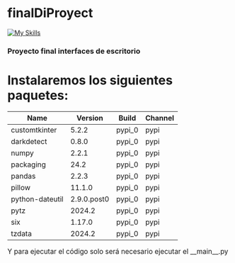 # finalDiProyect

[![My Skills](https://skillicons.dev/icons?i=python)](https://skillicons.dev)

<h3>Proyecto final interfaces de escritorio</h3>

<h1>Instalaremos los siguientes paquetes:</h1>
    <table>
        <thead>
            <tr>
                <th>Name</th>
                <th>Version</th>
                <th>Build</th>
                <th>Channel</th>
            </tr>
        </thead>
        <tbody>
            <tr>
                <td>customtkinter</td>
                <td>5.2.2</td>
                <td>pypi_0</td>
                <td>pypi</td>
            </tr>
            <tr>
                <td>darkdetect</td>
                <td>0.8.0</td>
                <td>pypi_0</td>
                <td>pypi</td>
            </tr>
            <tr>
                <td>numpy</td>
                <td>2.2.1</td>
                <td>pypi_0</td>
                <td>pypi</td>
            </tr>
            <tr>
                <td>packaging</td>
                <td>24.2</td>
                <td>pypi_0</td>
                <td>pypi</td>
            </tr>
            <tr>
                <td>pandas</td>
                <td>2.2.3</td>
                <td>pypi_0</td>
                <td>pypi</td>
            </tr>
            <tr>
                <td>pillow</td>
                <td>11.1.0</td>
                <td>pypi_0</td>
                <td>pypi</td>
            </tr>
            <tr>
                <td>python-dateutil</td>
                <td>2.9.0.post0</td>
                <td>pypi_0</td>
                <td>pypi</td>
            </tr>
            <tr>
                <td>pytz</td>
                <td>2024.2</td>
                <td>pypi_0</td>
                <td>pypi</td>
            </tr>
            <tr>
                <td>six</td>
                <td>1.17.0</td>
                <td>pypi_0</td>
                <td>pypi</td>
            </tr>
            <tr>
                <td>tzdata</td>
                <td>2024.2</td>
                <td>pypi_0</td>
                <td>pypi</td>
            </tr>
        </tbody>
    </table>

<p style="font-size:110%;">Y para ejecutar el código solo será necesario ejecutar el __main__.py</p>

